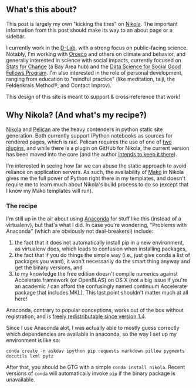 <!-- 
.. link: 
.. description: What is davclark aka Dav Clark doing here?
                Why is he using Nikola?
.. tags: about
.. date: 2014/01/19 22:06:08
.. title: About This Site
.. slug: about-this-site
-->

## What's this about?

This post is largely my own "kicking the tires" on
[Nikola](http://getnikola.com). The important information from this post should
make its way to an about page or a sidebar.

I currently work in the [D-Lab](http://dlab.berkeley.edu), with a strong focus
on public-facing science. Notably, I'm working with [Oroeco](http://oroeco.com)
and others on climate and behavior, and generally interested in science with
social impacts, currently focused on [Stats for
Change](http://statsforchange.com) (a Bay Area hub) and the [Data Science for
Social Good Fellows Program](http://dssg.io). I'm also interested in the role of
personal development, ranging from education to "mindful practice" (like
meditation, taiji, the Feldenkrais Method®, and Contact Improv).

This design of this site is meant to support & cross-reference that work!

<!-- TEASER_END -->

## Why Nikola? (And what's my recipe?)

[Nikola](http://getnikola.com) and [Pelican](http://blog.getpelican.com) are the
heavy contenders in python static site generation. Both currently support
IPython notebooks as sources for rendered pages, which is rad. Pelican requires
the use of one of
[two](https://github.com/getpelican/pelican-plugins/tree/master/liquid_tags)
[plugins](https://github.com/danielfrg/pelican-ipythonnb), and while there is a
plugin on GitHub for Nikola, the current version has been moved into the core
(and the author [intends to keep it
there](https://github.com/getnikola/nikola/issues/824)).

I'm interested in seeing how far we can abuse the static approach to avoid
reliance on application servers.  As such, the availability of
[Mako](http://www.makotemplates.org/) in Nikola gives me the full power of
Python right there in my templates, and doesn't require me to learn much
about Nikola's build process to do so (except that I know my Mako templates will
run).

### The recipe

I'm still up in the air about using [Anaconda](http://continuum.io/downloads)
for stuff like this (instead of a virtualenv), but that's what I did. In case
you're wondering, "Problems with Anaconda" (which are obviously not
deal-breakers!) include:

 1. the fact that it does not automatically install pip in a new environment, as
    virtualenv does, which leads to confusion when installing packages,
 2. the fact that if you do things the simple way (i.e., just give conda a list
    of packages you want), it won't necessarily do the smart thing anyway and
    get the binary versions, and
 3. to my knowledge the free edition doesn't compile numerics against
    Accelerate.framework (or OpenBLAS) on OS X (not a big issue if you're an
    academic / can afford the confusingly named continuum Accelerate package
    that includes MKL). This last point shouldn't matter much at all here!

Anaconda, contrary to popular conceptions, works out of the box without
registration, and is [freely redistributable since version
1.4](http://continuum.io/blog/anaconda-1-4-released).

Since I use Anaconda alot, I was actually able to mostly guess correctly which
dependencies are available in anaconda, so the way I set up my environment is
like so:

    conda create -n askdav ipython pip requests markdown pillow pygments docutils lxml pytz

After that, you should be GTG with a simple `conda install nikola`. Recent
versions of `conda` will automatically invoke `pip` if the binary package is
unavailable.
